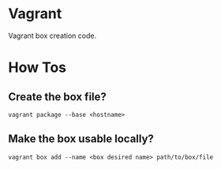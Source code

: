 # Vagrant
Vagrant box creation code.

# How Tos
## Create the box file?
```
vagrant package --base <hostname>
```

## Make the box usable locally?
```
vagrant box add --name <box desired name> path/to/box/file
```
